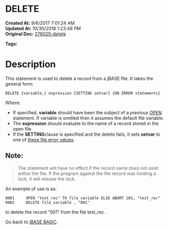 # DELETE

**Created At:** 9/6/2017 7:01:24 AM  
**Updated At:** 10/30/2018 1:23:48 PM  
**Original Doc:** [276025-delete](https://docs.jbase.com/36868-jbase-basic/276025-delete)  

**Tags:**
<badge text='records' vertical='middle' />
<badge text='file operations' vertical='middle' />

# Description

This statement is used to delete a record from a jBASE file. It takes the general form:

```
DELETE {variable,} expression {SETTING setvar} {ON ERROR statements}
```



Where:

- If specified, **variable** should have been the subject of a previous [OPEN](./../open) statement. If variable is omitted then it assumes the default file variable.
- The **expression** should evaluate to the name of a record stored in the open file.
- If the **SETTING**clause is specified and the delete fails, it sets **setvar** to one of [these file error values](./../incremental-file-errors).




## Note:


> The statement will have no effect if the record name does not exist within the file. If the program against the file record was holding a lock, it will release the lock.


An example of use is as:

```
0001     OPEN "test_rec" TO file_variable ELSE ABORT 201, "test_rec"
0002     DELETE file_variable , "001"
```

to delete the record "001" from the file test\_rec .



Go back to [jBASE BASIC](./../jbase-basic-programmers-reference-guide).
